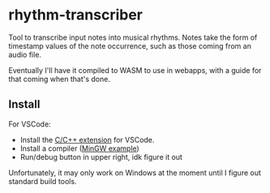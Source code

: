 # rhythm-transcriber
Tool to transcribe input notes into musical rhythms. Notes take the form of timestamp values of the note occurrence, such as those coming from an audio file.

Eventually I'll have it compiled to WASM to use in webapps, with a guide for that coming when that's done.
 
## Install
For VSCode:
- Install the [C/C++ extension](https://marketplace.visualstudio.com/items?itemName=ms-vscode.cpptools) for VSCode.
- Install a compiler ([MinGW example](https://code.visualstudio.com/docs/cpp/config-mingw))
- Run/debug button in upper right, idk figure it out

Unfortunately, it may only work on Windows at the moment until I figure out standard build tools.
